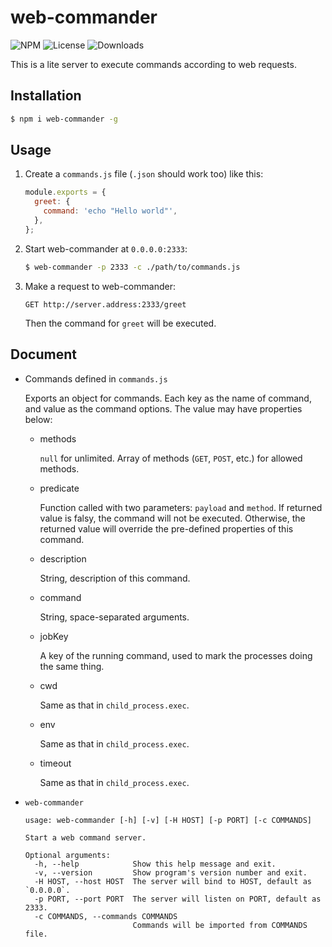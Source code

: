web-commander
===

![NPM](https://img.shields.io/npm/v/web-commander.svg)
![License](https://img.shields.io/npm/l/web-commander.svg)
![Downloads](https://img.shields.io/npm/dt/web-commander.svg)

This is a lite server to execute commands according to web requests.

Installation
---
``` sh
$ npm i web-commander -g
```

Usage
---
1. Create a `commands.js` file (`.json` should work too) like this:

   ``` js
   module.exports = {
     greet: {
       command: 'echo "Hello world"',
     },
   };
   ```

1. Start web-commander at `0.0.0.0:2333`:

   ``` sh
   $ web-commander -p 2333 -c ./path/to/commands.js
   ```

1. Make a request to web-commander:

   ```
   GET http://server.address:2333/greet
   ```

   Then the command for `greet` will be executed.

Document
---

* Commands defined in `commands.js`

  Exports an object for commands. Each key as the name of command, and value as the command options.
  The value may have properties below:

  * methods

    `null` for unlimited. Array of methods (`GET`, `POST`, etc.) for allowed methods.

  * predicate

    Function called with two parameters: `payload` and `method`.
    If returned value is falsy, the command will not be executed.
    Otherwise, the returned value will override the pre-defined properties of this command.

  * description

    String, description of this command.

  * command

    String, space-separated arguments.

  * jobKey

    A key of the running command, used to mark the processes doing the same thing.

  * cwd

    Same as that in `child_process.exec`.

  * env

    Same as that in `child_process.exec`.

  * timeout

    Same as that in `child_process.exec`.

* `web-commander`

  ```
  usage: web-commander [-h] [-v] [-H HOST] [-p PORT] [-c COMMANDS]

  Start a web command server.

  Optional arguments:
    -h, --help            Show this help message and exit.
    -v, --version         Show program's version number and exit.
    -H HOST, --host HOST  The server will bind to HOST, default as `0.0.0.0`.
    -p PORT, --port PORT  The server will listen on PORT, default as 2333.
    -c COMMANDS, --commands COMMANDS
                          Commands will be imported from COMMANDS file.
  ```

